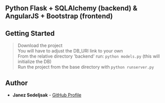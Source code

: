 ## Python Flask + SQLAlchemy (backend) & AngularJS + Bootstrap (frontend)

## Getting Started

> Download the project<br/>
> You will have to adjust the DB_URI link to your own<br/>
> From the relative directory 'backend' run: ```python models.py``` (this will initialize the DB)<br/>
> Run the project from the base directory with ```python runserver.py```<br/>

## Author
* **Janez Sedeljsak** - [GitHub Profile](https://github.com/JanezSedeljsak)
